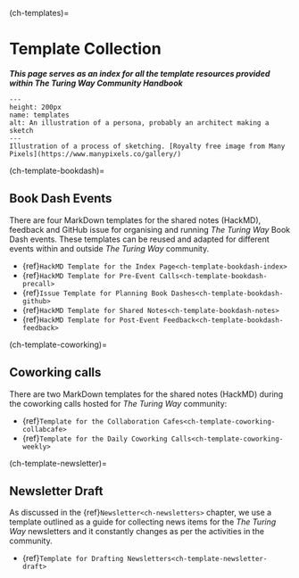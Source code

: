 (ch-templates)=
# Template Collection

***This page serves as an index for all the template resources provided within The Turing Way Community Handbook***

```{figure} ../../figures/templates.*
---
height: 200px
name: templates
alt: An illustration of a persona, probably an architect making a sketch
---
Illustration of a process of sketching. [Royalty free image from Many Pixels](https://www.manypixels.co/gallery/)
```

(ch-template-bookdash)=
## Book Dash Events

There are four MarkDown templates for the shared notes (HackMD), feedback and GitHub issue for organising and running _The Turing Way_ Book Dash events.
These templates can be reused and adapted for different events within and outside _The Turing Way_ community.

- {ref}`HackMD Template for the Index Page<ch-template-bookdash-index>`
- {ref}`HackMD Template for Pre-Event Calls<ch-template-bookdash-precall>`
- {ref}`Issue Template for Planning Book Dashes<ch-template-bookdash-github>`
- {ref}`HackMD Template for Shared Notes<ch-template-bookdash-notes>`
- {ref}`HackMD Template for Post-Event Feedback<ch-template-bookdash-feedback>`

(ch-template-coworking)=
## Coworking calls

There are two MarkDown templates for the shared notes (HackMD) during the coworking calls hosted for _The Turing Way_ community:

- {ref}`Template for the Collaboration Cafes<ch-template-coworking-collabcafe>`
- {ref}`Template for the Daily Coworking Calls<ch-template-coworking-weekly>`

(ch-template-newsletter)=
## Newsletter Draft

As discussed in the {ref}`Newsletter<ch-newsletters>` chapter, we use a template outlined as a guide for collecting news items for the _The Turing Way_ newsletters and it constantly changes as per the activities in the community.

- {ref}`Template for Drafting Newsletters<ch-template-newsletter-draft>`
